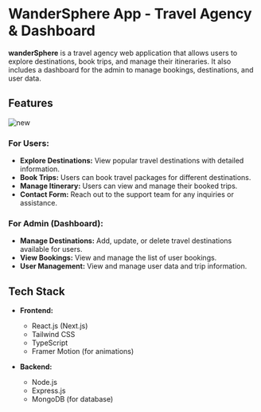 # WanderSphere App - Travel Agency & Dashboard

**wanderSphere** is a travel agency web application that allows users to explore destinations, book trips, and manage their itineraries. It also includes a dashboard for the admin to manage bookings, destinations, and user data.

## Features
![new](https://github.com/user-attachments/assets/0439de78-887b-449e-a14f-a508e4382506)

### For Users:
- **Explore Destinations:** View popular travel destinations with detailed information.
- **Book Trips:** Users can book travel packages for different destinations.
- **Manage Itinerary:** Users can view and manage their booked trips.
- **Contact Form:** Reach out to the support team for any inquiries or assistance.

### For Admin (Dashboard):
- **Manage Destinations:** Add, update, or delete travel destinations available for users.
- **View Bookings:** View and manage the list of user bookings.
- **User Management:** View and manage user data and trip information.

## Tech Stack

- **Frontend:** 
  - React.js (Next.js)
  - Tailwind CSS
  - TypeScript
  - Framer Motion (for animations)
  
- **Backend:**
  - Node.js
  - Express.js
  - MongoDB (for database)

